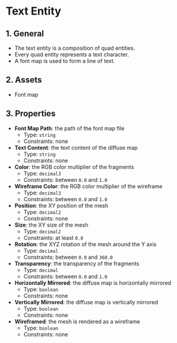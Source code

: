 # Text Entity

## 1. General

- The text entity is a composition of quad entities.
- Every quad entity represents a text character.
- A font map is used to form a line of text.

## 2. Assets

- Font map

## 3. Properties

- **Font Map Path**: the path of the font map file
  - Type: `string`
  - Constraints: none
- **Text Content**: the text content of the diffuse map
  - Type: `string`
  - Constraints: none
- **Color**: the RGB color multiplier of the fragments
  - Type: `decimal3`
  - Constraints: between `0.0` and `1.0`
- **Wireframe Color**: the RGB color multiplier of the wireframe
  - Type: `decimal3`
  - Constraints: between `0.0` and `1.0`
- **Position**: the XY position of the mesh
  - Type: `decimal2`
  - Constraints: none
- **Size**: the XY size of the mesh
  - Type: `decimal2`
  - Constraints: at least `0.0`
- **Rotation**: the XYZ rotation of the mesh around the Y axis
  - Type: `decimal`
  - Constraints: between `0.0` and `360.0`
- **Transparency**: the transparency of the fragments
  - Type: `decimal`
  - Constraints: between `0.0` and `1.0`
- **Horizontally Mirrored**: the diffuse map is horizontally mirrored
  - Type: `boolean`
  - Constraints: none
- **Vertically Mirrored**: the diffuse map is vertically mirrored
  - Type: `boolean`
  - Constraints: none
- **Wireframed**: the mesh is rendered as a wireframe
  - Type: `boolean`
  - Constraints: none
